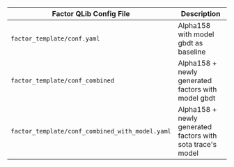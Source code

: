 | Factor QLib Config File                                | Description                                              |
|------------------------------------------|----------------------------------------------------------|
| `factor_template/conf.yaml`              | Alpha158 with model gbdt as baseline                    |
| `factor_template/conf_combined`          | Alpha158 + newly generated factors with model gbdt      |
| `factor_template/conf_combined_with_model.yaml` | Alpha158 + newly generated factors with sota trace's model |